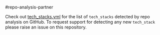 #repo-analysis-partner

Check out [tech_stacks.yml](tech_stacks.yml) for the list of `tech_stacks` detected by repo analysis on GitHub. To request support for detecting any new `tech_stack` please raise an issue on this repository.
